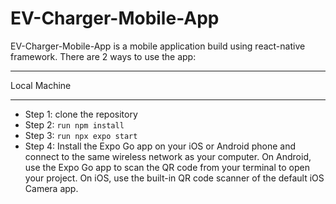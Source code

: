 EV-Charger-Mobile-App
=====================

EV-Charger-Mobile-App is a mobile application build using react-native framework. There are 2 ways to use the app:

**************
Local Machine
**************

-  Step 1: clone the repository
-  Step 2: `run npm install`
-  Step 3: `run npx expo start`
-  Step 4: Install the Expo Go app on your iOS or Android phone and connect to the same wireless network as your computer. On Android, use the Expo Go app to scan the QR code from your terminal to open your project. On iOS, use the built-in QR code scanner of the default iOS Camera app.
